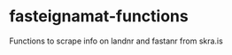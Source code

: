 fasteignamat-functions
======================

Functions to scrape info on landnr and fastanr from skra.is